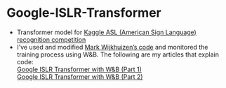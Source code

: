 # Google-ISLR-Transformer
* Transformer model for [Kaggle ASL (American Sign Language) recognition competition](https://www.kaggle.com/competitions/asl-signs)
* I’ve used and modified [Mark Wijkhuizen’s code](https://www.kaggle.com/code/markwijkhuizen/gislr-tf-data-processing-transformer-training) and monitored the training process using W&B. The following are my articles that explain code: <br/>
  [Google ISLR Transformer with W&B (Part 1)](https://medium.com/@seonokrkim/google-asl-1-process-data-with-w-b-7e8d8f0a0e83) <br/>
  [Google ISLR Transformer with W&B (Part 2)](https://medium.com/@seonokrkim/google-islr-transformer-with-w-b-part-2-e487cf586151)
